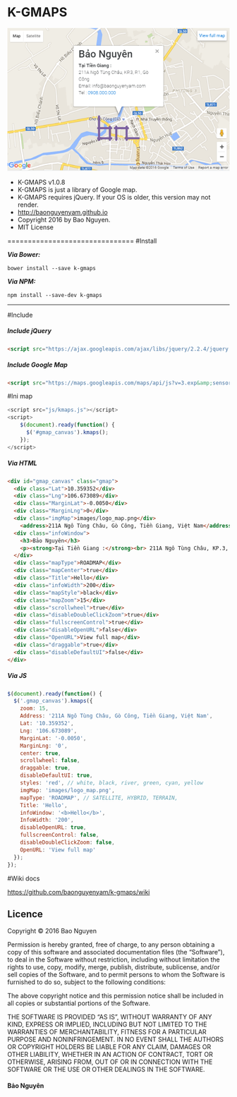 # K-GMAPS

![K-GMAPS](https://raw.githubusercontent.com/baonguyenyam/k-gmaps/master/src/images/2016-07-01_060717.png "K-GMAPS")

* K-GMAPS v1.0.8
* K-GMAPS is just a library of Google map.
* K-GMAPS requires jQuery. If your OS is older, this version may not render.
* http://baonguyenyam.github.io
* Copyright 2016 by Bao Nguyen.
* MIT License

===============================
#Install

***Via Bower:***
```
bower install --save k-gmaps
```

***Via NPM:***
```
npm install --save-dev k-gmaps
```
___

#Include 

##### Include jQuery

```html
<script src="https://ajax.googleapis.com/ajax/libs/jquery/2.2.4/jquery.min.js"></script>
```

##### Include Google Map

```html
<script src="https://maps.googleapis.com/maps/api/js?v=3.exp&amp;sensor=false"></script>
```

#Ini map

```js
<script src="js/kmaps.js"></script>
<script>
	$(document).ready(function() {
	  $('#gmap_canvas').kmaps();
	});
</script>
```

##### Via HTML

```html
<div id="gmap_canvas" class="gmap">
  <div class="Lat">10.359352</div>
  <div class="Lng">106.673089</div>
  <div class="MarginLat">-0.0050</div>
  <div class="MarginLng">0</div>
  <div class="imgMap">images/logo_map.png</div>
    <address>211A Ngô Tùng Châu, Gò Công, Tiền Giang, Việt Nam</address>
  <div class="infoWindow">
    <h3>Bảo Nguyên</h3>
    <p><strong>Tại Tiền Giang :</strong><br> 211A Ngô Tùng Châu, KP.3, P.1, Gò Công<br> Email: info@baonguyenyam.com<br> Tel : <a href="tel:+840000000" onclick="_gaq.push(['_trackEvent', 'Mobile', 'Click to Call'])">0908.000.000</a></p>
  </div>
  <div class="mapType">ROADMAP</div>
  <div class="mapCenter">true</div>
  <div class="Title">Hello</div>
  <div class="infoWidth">200</div>
  <div class="mapStyle">black</div>
  <div class="mapZoom">15</div>
  <div class="scrollwheel">true</div>
  <div class="disableDoubleClickZoom">true</div>
  <div class="fullscreenControl">true</div>
  <div class="disableOpenURL">false</div>
  <div class="OpenURL">View full map</div>
  <div class="draggable">true</div>
  <div class="disableDefaultUI">false</div>
</div>
```

##### Via JS

```js
$(document).ready(function() {
  $('.gmap_canvas').kmaps({
    zoom: 15,
    Address: '211A Ngô Tùng Châu, Gò Công, Tiền Giang, Việt Nam',
    Lat: '10.359352',
    Lng: '106.673089',
    MarginLat: '-0.0050',
    MarginLng: '0',
    center: true,
    scrollwheel: false,
    draggable: true,
    disableDefaultUI: true,
    styles: 'red', // white, black, river, green, cyan, yellow
    imgMap: 'images/logo_map.png',
    mapType: 'ROADMAP', // SATELLITE, HYBRID, TERRAIN,
    Title: 'Hello',
    infoWindow: '<b>Hello</b>',
    InfoWidth: '200',
    disableOpenURL: true,
    fullscreenControl: false,
    disableDoubleClickZoom: false,
    OpenURL: 'View full map'
  });
});
```

#Wiki docs

https://github.com/baonguyenyam/k-gmaps/wiki


## Licence

Copyright &copy; 2016 Bao Nguyen

Permission is hereby granted, free of charge, to any person obtaining a copy of this software and associated documentation files (the “Software”), to deal in the Software without restriction, including without limitation the rights to use, copy, modify, merge, publish, distribute, sublicense, and/or sell copies of the Software, and to permit persons to whom the Software is furnished to do so, subject to the following conditions:

The above copyright notice and this permission notice shall be included in all copies or substantial portions of the Software.

THE SOFTWARE IS PROVIDED “AS IS”, WITHOUT WARRANTY OF ANY KIND, EXPRESS OR IMPLIED, INCLUDING BUT NOT LIMITED TO THE WARRANTIES OF MERCHANTABILITY, FITNESS FOR A PARTICULAR PURPOSE AND NONINFRINGEMENT. IN NO EVENT SHALL THE AUTHORS OR COPYRIGHT HOLDERS BE LIABLE FOR ANY CLAIM, DAMAGES OR OTHER LIABILITY, WHETHER IN AN ACTION OF CONTRACT, TORT OR OTHERWISE, ARISING FROM, OUT OF OR IN CONNECTION WITH THE SOFTWARE OR THE USE OR OTHER DEALINGS IN THE SOFTWARE.

#### Bảo Nguyên
